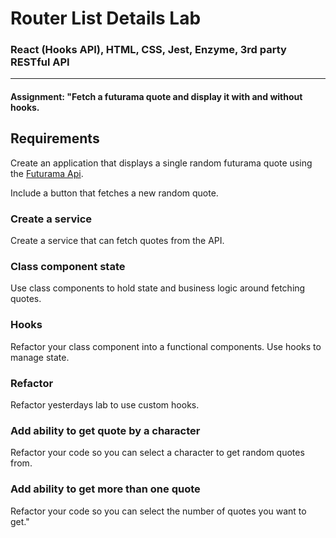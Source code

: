 # Router List Details Lab

### React (Hooks API), HTML, CSS, Jest, Enzyme, 3rd party RESTful API
___

#### Assignment: "Fetch a futurama quote and display it with and without hooks.

## Requirements

Create an application that displays a single random futurama quote using the
[Futurama Api](https://futuramaapi.herokuapp.com/).

Include a button that fetches a new random quote.

### Create a service

Create a service that can fetch quotes from the API.

### Class component state

Use class components to hold state and business logic around fetching quotes.

### Hooks

Refactor your class component into a functional components. Use hooks to manage
state.

### Refactor

Refactor yesterdays lab to use custom hooks.

### Add ability to get quote by a character

Refactor your code so you can select a character to get random quotes from.

### Add ability to get more than one quote

Refactor your code so you can select the number of quotes you want to get."

